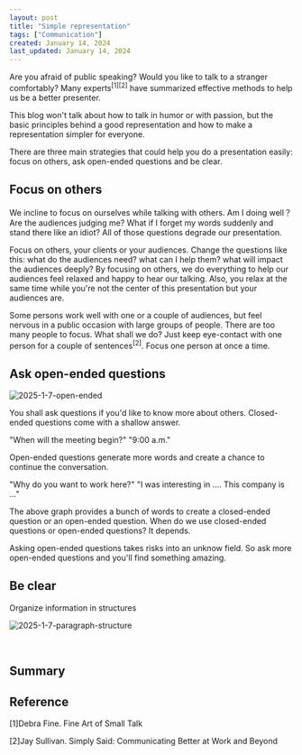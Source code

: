```yaml
---
layout: post
title: "Simple representation"
tags: ["Communication"]
created: January 14, 2024
last_updated: January 14, 2024
---
```


Are you afraid of public speaking? Would you like to talk to a stranger comfortably? Many experts<sup>[1]</sup><sup>[2]</sup> have summarized effective methods to help us be a better presenter.<!--more-->

This blog won't talk about how to talk in humor or with passion, but the basic principles behind  a good representation and how to make a representation simpler for everyone.

There are three main strategies that could help you do a presentation easily: focus on others, ask open-ended questions and be clear.

## Focus on others

We incline to focus on ourselves while talking with others.  Am I doing well？ Are the audiences judging me?  What if I forget my words suddenly and stand there like an idiot?  All of those questions degrade our presentation.

Focus on others, your clients or your audiences.  Change the questions like this: what do the audiences need? what can I help them? what will impact the audiences deeply?  By focusing on others, we do everything to help our audiences feel relaxed and happy to hear our talking.  Also, you relax at the same time while you're not the center of this presentation but your audiences are.

Some persons work well with one or a couple of audiences, but feel nervous in a public occasion with large groups of people.  There are too many people to focus. What shall we do? Just keep eye-contact with one person for a couple of sentences<sup>[2]</sup>.  Focus one person at once a time. 

## Ask open-ended questions

![2025-1-7-open-ended](D:\Github\sarahqd.github.io\assets\images\2025-1-7-open-ended.svg)

You shall ask questions if you'd like to know more about others. Closed-ended questions come with a shallow answer.

"When will the meeting begin?" "9:00 a.m."

Open-ended questions generate more words and create a chance to continue the conversation.

"Why do you want to work here?" "I was interesting in .... This company is ..."

The above graph provides a bunch of words to create a closed-ended question or an open-ended question. When do we use closed-ended questions or open-ended questions? It depends. 

Asking open-ended questions takes risks into an unknow field.  So ask more open-ended questions and you'll find something amazing.

## Be clear





Organize information in structures

![2025-1-7-paragraph-structure](D:\Github\sarahqd.github.io\assets\images\2025-1-7-paragraph-structure.svg)





​                                                                                                                                                                                                                                                                                                                                                                                                                                                                                                                                                                                                                                                                                                                                                                                                                                    

## Summary











## Reference

[1]Debra Fine. Fine Art of Small Talk

[2]Jay Sullivan. Simply Said: Communicating Better at Work and Beyond